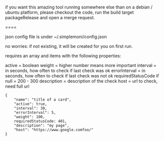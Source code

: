 if you want this amazing tool running somewhere else than on a debian / ubuntu platform,
please checkout the code, run the build target packageRelease<platform>
and open a merge request.

====

json config file is under ~/.simplemoni/config.json

no worries: if not existing, it will be created for you on first run.

requires an array and items with the following properties:

active = boolean
weight = higher number means more important
interval = in seconds, how often to check if last check was ok
errorInterval = in seconds, how often to check if last check was not ok
requiredStatusCode if null = 200 - 300
description = description of the check
host = url to check, need full url

    {
        "name": "title of a card",
        "active": true,     
        "interval": 30,
        "errorInterval": 5,
        "weight": 100,
        requiredStatusCode: 401,
        "description": "my page",
        "host": "https://www.google.comfoo/"
    }